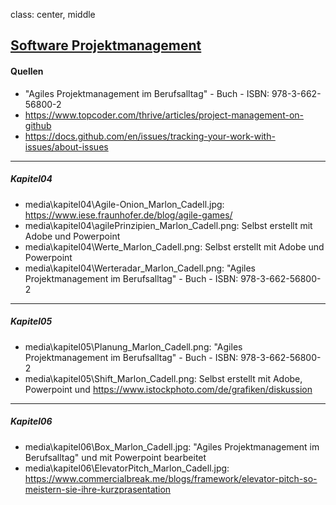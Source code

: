 class: center, middle

## [Software Projektmanagement](index.html)

#### Quellen
* "Agiles Projektmanagement im Berufsalltag" - Buch - ISBN: 978-3-662-56800-2
* https://www.topcoder.com/thrive/articles/project-management-on-github
* https://docs.github.com/en/issues/tracking-your-work-with-issues/about-issues

---
##### Kapitel04
* media\kapitel04\Agile-Onion_Marlon_Cadell.jpg: https://www.iese.fraunhofer.de/blog/agile-games/
* media\kapitel04\agilePrinzipien_Marlon_Cadell.png: Selbst erstellt mit Adobe und Powerpoint
* media\kapitel04\Werte_Marlon_Cadell.png: Selbst erstellt mit Adobe und Powerpoint
* media\kapitel04\Werteradar_Marlon_Cadell.png: "Agiles Projektmanagement im Berufsalltag" - Buch - ISBN: 978-3-662-56800-2

---
##### Kapitel05
* media\kapitel05\Planung_Marlon_Cadell.png: "Agiles Projektmanagement im Berufsalltag" - Buch - ISBN: 978-3-662-56800-2
* media\kapitel05\Shift_Marlon_Cadell.png: Selbst erstellt mit Adobe, Powerpoint und https://www.istockphoto.com/de/grafiken/diskussion

---
##### Kapitel06
* media\kapitel06\Box_Marlon_Cadell.jpg: "Agiles Projektmanagement im Berufsalltag" und mit Powerpoint bearbeitet
* media\kapitel06\ElevatorPitch_Marlon_Cadell.jpg: https://www.commercialbreak.me/blogs/framework/elevator-pitch-so-meistern-sie-ihre-kurzprasentation